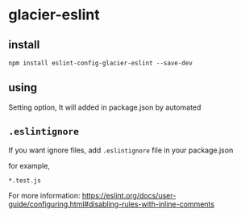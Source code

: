 # glacier-eslint

## install

```
npm install eslint-config-glacier-eslint --save-dev
```

## using

Setting option, It will added in package.json by automated

## `.eslintignore`

If you want ignore files, add `.eslintignore` file in your package.json

for example,

```
*.test.js
```

For more information: https://eslint.org/docs/user-guide/configuring.html#disabling-rules-with-inline-comments
